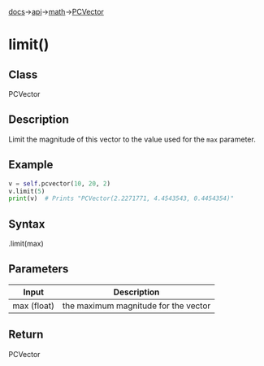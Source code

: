 [docs](/docs/)→[api](/docs/api)→[math](/docs/api/math/)→[PCVector](/docs/api/math/PCVector/)

# limit()

## Class

PCVector

## Description

Limit the magnitude of this vector to the value used for the `max` parameter.

## Example

```py
v = self.pcvector(10, 20, 2)
v.limit(5)
print(v)  # Prints "PCVector(2.2271771, 4.4543543, 0.4454354)"
``` 

## Syntax

.limit(max)

## Parameters

| Input | Description |
|-------|-------------|
| max	(float) | the maximum magnitude for the vector |

## Return

PCVector